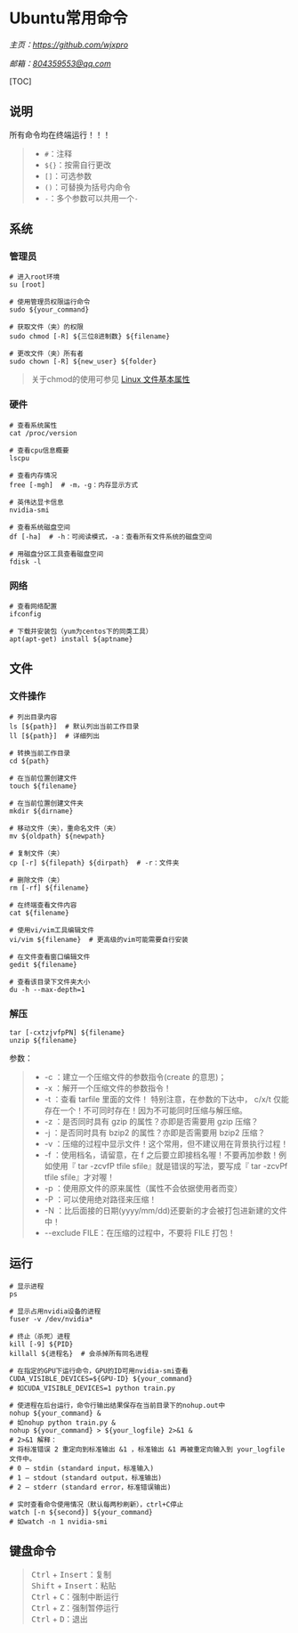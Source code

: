# **Ubuntu常用命令**
*主页：https://github.com/wjxpro*

*邮箱：804359553@qq.com*

[TOC]

## 说明
所有命令均在终端运行！！！
> + `#`：注释  
> + `${}`：按需自行更改  
> + `[]`：可选参数  
> + `()`：可替换为括号内命令  
> + `-`：多个参数可以共用一个`-`

## 系统
### 管理员
```shell
# 进入root环境
su [root]

# 使用管理员权限运行命令
sudo ${your_command}

# 获取文件（夹）的权限
sudo chmod [-R] ${三位8进制数} ${filename}

# 更改文件（夹）所有者
sudo chown [-R] ${new_user} ${folder}
```
> 关于chmod的使用可参见 [Linux 文件基本属性](https://www.runoob.com/linux/linux-file-attr-permission.html)

### 硬件
```shell
# 查看系统属性
cat /proc/version

# 查看cpu信息概要
lscpu

# 查看内存情况
free [-mgh]  # -m，-g：内存显示方式

# 英伟达显卡信息
nvidia-smi

# 查看系统磁盘空间
df [-ha]  # -h：可阅读模式，-a：查看所有文件系统的磁盘空间

# 用磁盘分区工具查看磁盘空间
fdisk -l
```

### 网络
```shell
# 查看网络配置
ifconfig

# 下载并安装包（yum为centos下的同类工具）
apt(apt-get) install ${aptname}
```

## 文件
### 文件操作
```shell
# 列出目录内容
ls [${path}]  # 默认列出当前工作目录
ll [${path}]  # 详细列出

# 转换当前工作目录
cd ${path}

# 在当前位置创建文件
touch ${filename}

# 在当前位置创建文件夹
mkdir ${dirname}

# 移动文件（夹），重命名文件（夹）
mv ${oldpath} ${newpath}

# 复制文件（夹）
cp [-r] ${filepath} ${dirpath}  # -r：文件夹

# 删除文件（夹）
rm [-rf] ${filename}

# 在终端查看文件内容
cat ${filename}

# 使用vi/vim工具编辑文件
vi/vim ${filename}  # 更高级的vim可能需要自行安装

# 在文件查看窗口编辑文件
gedit ${filename}

# 查看该目录下文件夹大小
du -h --max-depth=1
```

### 解压
```shell
tar [-cxtzjvfpPN] ${filename}
unzip ${filename}
```
参数：
> + -c ：建立一个压缩文件的参数指令(create 的意思)；
> + -x ：解开一个压缩文件的参数指令！
> + -t ：查看 tarfile 里面的文件！
特别注意，在参数的下达中， c/x/t 仅能存在一个！不可同时存在！因为不可能同时压缩与解压缩。
> + -z ：是否同时具有 gzip 的属性？亦即是否需要用 gzip 压缩？
> + -j ：是否同时具有 bzip2 的属性？亦即是否需要用 bzip2 压缩？
> + -v ：压缩的过程中显示文件！这个常用，但不建议用在背景执行过程！
> + -f ：使用档名，请留意，在 f 之后要立即接档名喔！不要再加参数！例如使用『 tar -zcvfP tfile sfile』就是错误的写法，要写成『 tar -zcvPf tfile sfile』才对喔！
> + -p ：使用原文件的原来属性（属性不会依据使用者而变）
> + -P ：可以使用绝对路径来压缩！
> + -N ：比后面接的日期(yyyy/mm/dd)还要新的才会被打包进新建的文件中！
> + --exclude FILE：在压缩的过程中，不要将 FILE 打包！

## 运行
```shell
# 显示进程
ps

# 显示占用nvidia设备的进程
fuser -v /dev/nvidia*

# 终止（杀死）进程
kill [-9] ${PID}
killall ${进程名}  # 会杀掉所有同名进程

# 在指定的GPU下运行命令，GPU的ID可用nvidia-smi查看
CUDA_VISIBLE_DEVICES=${GPU-ID} ${your_command}
# 如CUDA_VISIBLE_DEVICES=1 python train.py

# 使进程在后台运行，命令行输出结果保存在当前目录下的nohup.out中
nohup ${your_command} &
# 如nohup python train.py &
nohup ${your_command} > ${your_logfile} 2>&1 &
# 2>&1 解释：
# 将标准错误 2 重定向到标准输出 &1 ，标准输出 &1 再被重定向输入到 your_logfile 文件中。
# 0 – stdin (standard input，标准输入)
# 1 – stdout (standard output，标准输出)
# 2 – stderr (standard error，标准错误输出)

# 实时查看命令使用情况（默认每两秒刷新），ctrl+C停止
watch [-n ${second}] ${your_command}
# 如watch -n 1 nvidia-smi
```

## 键盘命令
> <kbd>Ctrl</kbd> + <kbd>Insert</kbd>：复制  
<kbd>Shift</kbd> + <kbd>Insert</kbd>：粘贴  
<kbd>Ctrl</kbd> + <kbd>C</kbd>：强制中断运行  
<kbd>Ctrl</kbd> + <kbd>Z</kbd>：强制暂停运行  
<kbd>Ctrl</kbd> + <kbd>D</kbd>：退出
